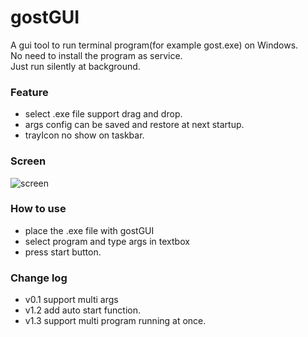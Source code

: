 # gostGUI
A gui tool to run terminal program(for example gost.exe) on Windows.  
No need to install the program as service.   
Just  run silently at background.



### Feature

- select .exe file support drag and drop.
- args config can be saved and restore at next startup.
- trayIcon no show on taskbar.

### Screen

![screen](./screen.png)

### How to use
- place the .exe file with gostGUI
- select program and type args in textbox
- press start button.  



### Change log
- v0.1  support multi args
- v1.2 add auto start function.
- v1.3 support multi program running at once.





